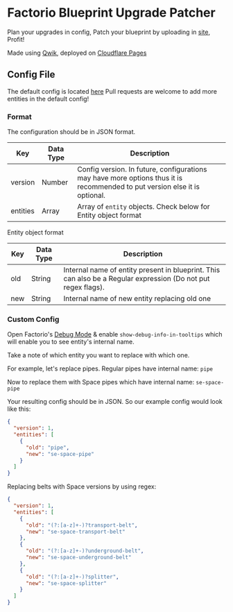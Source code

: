 # Factorio Blueprint Upgrade Patcher

Plan your upgrades in config, Patch your blueprint by uploading in [site](https://factorio-blueprint-upgrade-planner.pages.dev/), Profit!

Made using [Qwik](https://qwik.builder.io/), deployed on [Cloudflare Pages](https://pages.cloudflare.com/)

## Config File

The default config is located [here](./public/default-config.json)
Pull requests are welcome to add more entities in the default config!

### Format

The configuration should be in JSON format.

| Key      | Data Type | Description                                                                                                                |
| -------- | --------- | -------------------------------------------------------------------------------------------------------------------------- |
| version  | Number    | Config version. In future, configurations may have more options thus it is recommended to put version else it is optional. |
| entities | Array     | Array of `entity` objects. Check below for Entity object format                                                            |

Entity object format

| Key | Data Type | Description                                                                                                   |
| --- | --------- | ------------------------------------------------------------------------------------------------------------- |
| old | String    | Internal name of entity present in blueprint. This can also be a Regular expression (Do not put regex flags). |
| new | String    | Internal name of new entity replacing old one                                                                 |

### Custom Config

Open Factorio's [Debug Mode](https://wiki.factorio.com/Debug_mode) & enable `show-debug-info-in-tooltips` which will enable you to see entity's internal name.

Take a note of which entity you want to replace with which one.

For example, let's replace pipes. Regular pipes have internal name: `pipe`

Now to replace them with Space pipes which have internal name: `se-space-pipe`

Your resulting config should be in JSON. So our example config would look like this:

```json
{
  "version": 1,
  "entities": [
    {
      "old": "pipe",
      "new": "se-space-pipe"
    }
  ]
}
```

Replacing belts with Space versions by using regex:

```json
{
  "version": 1,
  "entities": [
    {
      "old": "(?:[a-z]+-)?transport-belt",
      "new": "se-space-transport-belt"
    },
    {
      "old": "(?:[a-z]+-)?underground-belt",
      "new": "se-space-underground-belt"
    },
    {
      "old": "(?:[a-z]+-)?splitter",
      "new": "se-space-splitter"
    }
  ]
}
```
